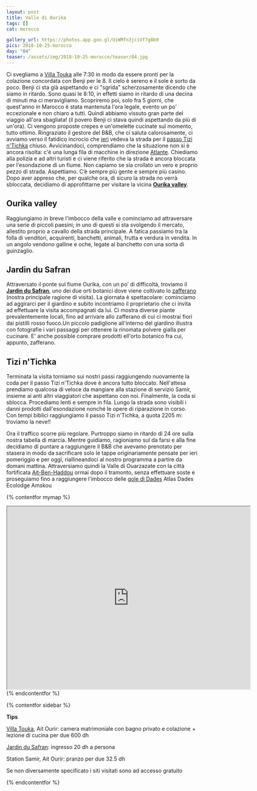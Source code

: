 ```yaml
---
layout: post
title: Valle di Ourika
tags: []
cat: morocco

gallery_url: https://photos.app.goo.gl/UiWMfn3jciVf7g8b9
pics: 2018-10-25-morocco
day: "04"
teaser: /assets/img/2018-10-25-morocco/teaser/04.jpg
---
```


Ci svegliamo a [Villa Touka](https://villatouka.allhotelsmorocco.com/en/) alle 7:30 in modo da essere pronti per la colazione concordata con Benji per le 8. Il cielo è sereno e il sole è sorto da poco. Benji ci sta già aspettando e ci "sgrida" scherzosamente dicendo che siamo in ritardo. Sono quasi le 8:10, in effetti siamo in ritardo di una decina di minuti ma ci meravigliamo. Scopriremo poi, solo fra 5 giorni, che quest'anno in Marocco è stata mantenuta l'ora legale, evento un po' eccezionale e non chiaro a tutti. Quindi abbiamo vissuto gran parte del viaggio all'ora sbagliata! (il povero Benji ci stava quindi aspettando da più di un'ora).
Ci vengono proposte crepes e un'omelette cucinate sul momento, tutto ottimo. Ringraziato il gestore del B&B, che ci saluta calorosamente, ci avviamo verso il fatidico incrocio che [ieri](https://www.van42.com/2018/10/28/morocco_03-marrakech.html) vedeva la strada per il [passo Tizi n'Tichka](https://it.wikipedia.org/wiki/Tizi_n%27Tichka) chiuso. Avvicinandoci, comprendiamo che la situazione non si è ancora risolta: c'è una lunga fila di macchine in direzione [Atlante](https://it.wikipedia.org/wiki/Atlante_(catena_montuosa)). Chiediamo alla polizia e ad altri turisti e ci viene riferito che la strada è ancora bloccata per l'esondazione di un fiume. Non capiamo se sia crollato un vero e proprio pezzo di strada. Aspettiamo. C’è sempre più gente e sempre più casino. Dopo aver appreso che, per qualche ora, di sicuro la strada no verrà sbloccata, decidiamo di approfittarne per visitare la vicina [**Ourika valley**](https://www.introducingmarrakech.com/ourika-valley).

## Ourika valley

Raggiungiamo in breve l'imbocco della valle e cominciamo ad attraversare una serie di piccoli paesini; in uno di questi si sta svolgendo il mercato, allestito proprio a cavallo della strada principale. A fatica passiamo tra la folla di venditori, acquirenti, banchetti, animali, frutta e verdura in vendita. In un angolo vendono galline e oche, legate al banchetto con una sorta di guinzaglio. 

## Jardin du Safran

Attraversato il ponte sul fiume Ourika, con un po’ di difficoltà, troviamo il [**Jardin du Safran**](http://www.safran-ourika.com/), uno dei due orti botanici dove viene coltivato lo [zafferano](https://it.wikipedia.org/wiki/Zafferano_(spezia)) (nostra principale ragione di visita). La giornata è spettacolare: cominciamo ad aggirarci per il giardino e subito incontriamo il proprietario che ci invita ad effettuare la visita accompagnati da lui. Ci mostra diverse piante prevalentemente locali, fino ad arrivare allo zafferano di cui ci mostrai fiori dai pistilli rosso fuoco.Un piccolo padiglione all'interno del giardino illustra con fotografie i vari passaggi per ottenere la rinomata polvere gialla per cucinare. E' anche possible comprare prodotti ell'orto botanico fra cui, appunto, zafferano.

## Tizi n'Tichka

Terminata la visita torniamo sui nostri passi raggiungendo nuovamente la coda per il passo Tizi n'Tichka dove è ancora tutto bloccato. Nell'attesa prendiamo qualcosa di veloce da mangiare alla stazione di servizio Samir, insieme ai anti altri viaggiatori che aspettano con noi. Finalmente, la coda si sblocca. Procediamo lenti e sempre in fila. Lungo la strada sono visibili i danni prodotti dall'esondazione nonché le opere di riparazione in corso. Con tempi biblici raggiungiamo il passo Tizi n'Tichka, a quota 2205 m: troviamo la neve!!

Ora il traffico scorre più regolare. Purtroppo siamo in ritardo di 24 ore sulla nostra tabella di marcia. Mentre guidiamo, ragioniamo sul da farsi e alla fine decidiamo di puntare a raggiungere il B&B che avevamo prenotato per stasera in modo da sacrificare solo le tappe originariamente pensate per ieri pomeriggio e per oggi, riallineandoci al nostro programma a partire da domani mattina.
Attraversiamo quindi la Valle di Ouarzazate con la città fortificata [Ait-Ben-Haddou](https://whc.unesco.org/en/list/444/) ormai dopo il tramonto, senza effettuare soste e proseguiamo fino a raggiungere l'imbocco delle [gole di Dades](https://it.wikipedia.org/wiki/Gole_di_Dades)
Atlas Dades
Ecolodge Amskou


{% contentfor mymap %}
<iframe src="https://www.google.com/maps/d/embed?mid=1bJDPbahoV2JMNsFjwbxT874hTa6phoJ2&ehbc=2E312F" width="640" height="480"></iframe>
{% endcontentfor %}

{% contentfor sidebar %}

**Tips**

[Villa Touka](https://villatouka.allhotelsmorocco.com/en/), Ait Ourir: camera matrimoniale con bagno privato e colazione + lezione di cucina per due 600 dh

[Jardin du Safran](http://www.safran-ourika.com/): ingresso 20 dh a persona

Station Samir, Ait Ourir: pranzo per due 32.5 dh

Se non diversamente specificato i siti visitati sono ad accesso gratuito

{% endcontentfor %}